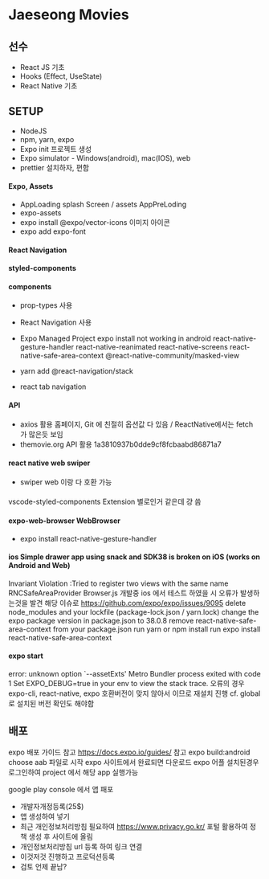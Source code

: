 # Jaeseong Movies

## 선수

- React JS 기초
- Hooks (Effect, UseState)
- React Native 기초

## SETUP

- NodeJS
- npm, yarn, expo
- Expo init 프로젝트 생성
- Expo simulator - Windows(android), mac(IOS), web
- prettier 설치하자, 편함

#### Expo, Assets

- AppLoading splash Screen / assets AppPreLoding
- expo-assets
- expo install @expo/vector-icons 이미지 아이콘
- expo add expo-font

#### React Navigation

#### styled-components

#### components

- prop-types 사용

- React Navigation 사용
- Expo Managed Project expo install not working in android
  react-native-gesture-handler
  react-native-reanimated
  react-native-screens
  react-native-safe-area-context
  @react-native-community/masked-view
- yarn add @react-navigation/stack
- react tab navigation

#### API

- axios 활용 홈페이지, Git 에 친절히 옵션값 다 있음 / ReactNative에서는 fetch 가 많은듯 보임
- themovie.org API 활용
  1a3810937b0dde9cf8fcbaabd86871a7

#### react native web swiper

- swiper web 이랑 다 호환 가능

####

vscode-styled-components Extension
별로인거 같은데 걍 씀

#### expo-web-browser WebBrowser

- expo install react-native-gesture-handler

#### ios Simple drawer app using snack and SDK38 is broken on iOS (works on Android and Web)

Invariant Violation :Tried to register two views with the same name RNCSafeAreaProvider
Browser.js
개발중 ios 에서 테스트 하였을 시 오류가 발생하는것을 발견
해당 이슈로 https://github.com/expo/expo/issues/9095
delete node_modules and your lockfile (package-lock.json / yarn.lock)
change the expo package version in package.json to 38.0.8
remove react-native-safe-area-context from your package.json
run yarn or npm install
run expo install react-native-safe-area-context

#### expo start
error: unknown option `--assetExts'
Metro Bundler process exited with code 1
Set EXPO_DEBUG=true in your env to view the stack trace.
오류의 경우 expo-cli, react-native, expo 호환버전이 맞지 않아서 이므로 재설치 진행 
cf. global 로 설치된 버전 확인도 해야함

## 배포
expo 배포 가이드 참고
https://docs.expo.io/guides/ 참고
expo build:android
choose aab 파일로 시작
expo 사이트에서 완료되면 다운로드
expo 어플 설치된경우 로그인하여 project 에서 해당 app 실행가능

google play console 에서 앱 패포
- 개발자개정등록(25$)
- 앱 생성하여 넣기 
- 최근 개인정보처리방침 필요하여 https://www.privacy.go.kr/ 포털 활용하여 정책 생성 후 사이트에 올림
- 개인정보처리방침 url 등록 하여 링크 연결
- 이것저것 진행하고 프로덕션등록
- 검토 언제 끝남?
